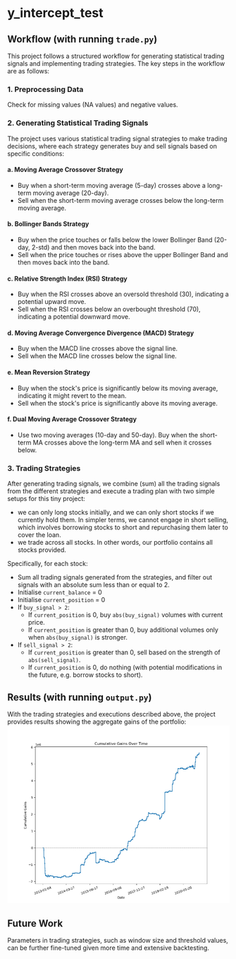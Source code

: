 # y_intercept_test

## Workflow (with running `trade.py`)

This project follows a structured workflow for generating statistical trading signals and implementing trading strategies. The key steps in the workflow are as follows:

### 1. Preprocessing Data

Check for missing values (NA values) and negative values.

### 2. Generating Statistical Trading Signals

The project uses various statistical trading signal strategies to make trading decisions, where each strategy generates buy and sell signals based on specific conditions:

#### a. Moving Average Crossover Strategy

- Buy when a short-term moving average (5-day) crosses above a long-term moving average (20-day).
- Sell when the short-term moving average crosses below the long-term moving average.

#### b. Bollinger Bands Strategy

- Buy when the price touches or falls below the lower Bollinger Band (20-day, 2-std) and then moves back into the band.
- Sell when the price touches or rises above the upper Bollinger Band and then moves back into the band.

#### c. Relative Strength Index (RSI) Strategy

- Buy when the RSI crosses above an oversold threshold (30), indicating a potential upward move.
- Sell when the RSI crosses below an overbought threshold (70), indicating a potential downward move.

#### d. Moving Average Convergence Divergence (MACD) Strategy

- Buy when the MACD line crosses above the signal line.
- Sell when the MACD line crosses below the signal line.

#### e. Mean Reversion Strategy

- Buy when the stock's price is significantly below its moving average, indicating it might revert to the mean.
- Sell when the stock's price is significantly above its moving average.

#### f. Dual Moving Average Crossover Strategy

- Use two moving averages (10-day and 50-day). Buy when the short-term MA crosses above the long-term MA and sell when it crosses below.

### 3. Trading Strategies

After generating trading signals, we combine (sum) all the trading signals from the different strategies and execute a trading plan with two simple setups for this tiny project: 
- we can only long stocks initially, and we can only short stocks if we currently hold them. In simpler terms, we cannot engage in short selling, which involves borrowing stocks to short and repurchasing them later to cover the loan.
- we trade across all stocks. In other words, our portfolio contains all stocks provided.

Specifically, for each stock:
- Sum all trading signals generated from the strategies, and filter out signals with an absolute sum less than or equal to 2.
- Initialise `current_balance` = 0
- Initialise `current_position` = 0
- If `buy_signal > 2`:
  - If `current_position` is 0, buy `abs(buy_signal)` volumes with current price.
  - If `current_position` is greater than 0, buy additional volumes only when `abs(buy_signal)` is stronger.
- If `sell_signal > 2`:
  - If `current_position` is greater than 0, sell based on the strength of `abs(sell_signal)`.
  - If `current_position` is 0, do nothing (with potential modifications in the future, e.g. borrow stocks to short).

## Results (with running `output.py`)

With the trading strategies and executions described above, the project provides results showing the aggregate gains of the portfolio:
![Cumulative Gains Plot](cumulative_gains_plot.png)

## Future Work

Parameters in trading strategies, such as window size and threshold values, can be further fine-tuned given more time and extensive backtesting.
